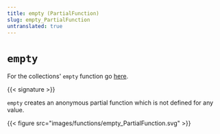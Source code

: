 ```yaml
---
title: empty (PartialFunction)
slug: empty_PartialFunction
untranslated: true
---
```


# `empty`

For the collections' `empty` function go [here](../empty_collections).

{{< signature >}}

`empty` creates an anonymous partial function which is not defined for any
value.

{{< figure src="images/functions/empty_PartialFunction.svg" >}}
